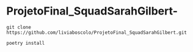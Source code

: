 # ProjetoFinal_SquadSarahGilbert-

```git clone https://github.com/liviaboscolo/ProjetoFinal_SquadSarahGilbert.git```

```poetry install```